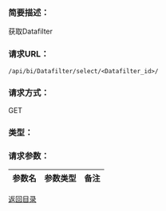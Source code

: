 ### **简要描述：**

获取Datafilter

### **请求URL：**

`/api/bi/Datafilter/select/<Datafilter_id>/`

### **请求方式：**

GET

### **类型：**

### **请求参数：**

|参数名|参数类型|备注|
|:--|:--|:--|

[返回目录](../base.md)